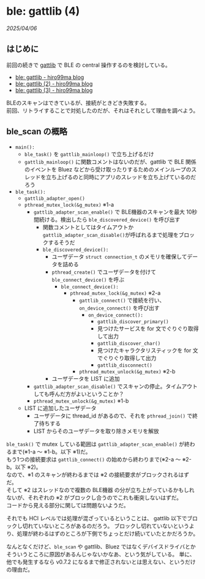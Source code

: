 # ble: gattlib (4)

_2025/04/06_

## はじめに

前回の続きで [gattlib](https://github.com/labapart/gattlib) で BLE の central 操作するのを検討している。  

* [ble: gattlib - hiro99ma blog](https://blog.hirokuma.work/2025/03/20250331-ble.html)
* [ble: gattlib (2) - hiro99ma blog](https://blog.hirokuma.work/2025/04/20250404-ble.html)
* [ble: gattlib (3) - hiro99ma blog](https://blog.hirokuma.work/2025/04/20250405-ble.html)

BLEのスキャンはできているが、接続がときどき失敗する。  
前回、リトライすることで対処したのだが、それはそれとして理由を調べよう。

## ble_scan の概略

* `main():`
  * `ble_task()` を `gattlib_mainloop()` で立ち上げるだけ
  * `gattlib_mainloop()` に関数コメントはないのだが、gattlib で BLE 関係のイベントを Bluez などから受け取ったりするためのメインループのスレッドを立ち上げるのと同時にアプリのスレッドを立ち上げているのだろう
* `ble_task():`
  * `gattlib_adapter_open()`
  * `pthread_mutex_lock(&g_mutex)` ※1-a
    * `gattlib_adapter_scan_enable()` で BLE機器のスキャンを最大 10秒間続ける。検出したら `ble_discovered_device()` を呼び出す
      * 関数コメントとしてはタイムアウトか`gattlib_adapter_scan_disable()`が呼ばれるまで処理をブロックするそうだ
      * `ble_discovered_device():`
        * ユーザデータ `struct connection_t` のメモリを確保してデータを詰める
        * `pthread_create()` でユーザデータを付けて `ble_connect_device()` を呼ぶ
          * `ble_connect_device():`
            * `pthread_mutex_lock(&g_mutex)` ※2-a
              * `gattlib_connect()` で接続を行い、`on_device_connect()` を呼び出す
                * `on_device_connect():`
                  * `gattlib_discover_primary()`
                  * 見つけたサービスを for 文でぐりぐり取得して出力
                  * `gattlib_discover_char()`
                  * 見つけたキャラクタリスティックを for 文でぐりぐり取得して出力
                  * `gattlib_disconnect()`
              * `pthread_mutex_unlock(&g_mutex)` ※2-b
        * ユーザデータを LIST に追加
    * `gattlib_adapter_scan_disable()` でスキャンの停止。タイムアウトしても呼んだ方がよいということか？
    * `pthread_mutex_unlock(&g_mutex)` ※1-b
  * LIST に追加したユーザデータ
    * ユーザデータに thread_id があるので、それを `pthread_join()` で終了待ちする
    * LIST からそのユーザデータを取り除きメモリを解放

`ble_task()` で mutex している範囲は `gattlib_adapter_scan_enable()` が終わるまで(※1-a ～ ※1-b。以下 ※1)だ。  
もう1つの接続要求は `gattlib_connect()` の始めから終わりまで(※2-a ～ ※2-b。以下 ※2)。  
なので、※1 のスキャンが終わるまでは ※2 の接続要求がブロックされるはずだ。  
そして ※2 はスレッドなので複数の BLE機器 の分が立ち上がっているかもしれないが、それぞれの ※2 がブロックし合うのでこれも衝突しないはずだ。  
コードから見える部分に関しては問題ないようだ。

それでも HCI レベルでは処理が混ざっているということは、
gattlib 以下でブロックし切れていないところがあるのだろう。
ブロックし切れていないというより、処理が終わるはずのところが下側でちょっとだけ続いていたとかだろうか。

なんとなくだけど、`ble_scan` や gattlib、Bluez ではなくデバイスドライバとかそういうところに原因があるんじゃないかなあ、という気がしている。
単に、他でも発生するなら v0.7.2 になるまで修正されないとは思えない、というだけの理由だ。


